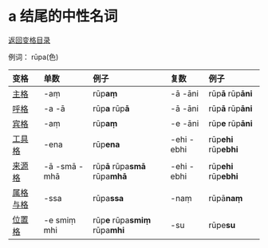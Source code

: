 # a 结尾的中性名词

[返回变格目录](declension.md)

例词： rūpa\(色\)

| 变格 | 单数 | 例子 | 复数 | 例子 |
| :--- | :--- | :--- | :--- | :--- |
| [主格](nom.md) | -aṃ | rūp**aṃ** | -ā -āni | rūp**ā** rūp**āni** |
| [呼格](voc.md) | -a -ā | rūp**a** rūp**ā** | -ā -āni | rūp**ā** rūp**āni** |
| [宾格](acc.md) | -aṃ | rūp**aṃ** | -e -āni | rūp**e** rūp**āni** |
| [工具格](instr.md) | -ena | rūp**ena** | -ehi -ebhi | rūp**ehi** rūp**ebhi** |
| [来源格]() | -ā  -smā -mhā | rūp**ā** rūpa**smā** rūpa**mhā** | -ehi  -ebhi | rūp**ehi** rūp**ebhi** |
| [属格]() [与格]() | -ssa | rūpa**ssa** | -naṃ | rūpā**naṃ** |
| [位置格]() | -e smiṃ mhi | rūp**e** rūpa**smiṃ** rūpa**mhi** | -su | rūpe**su** |

